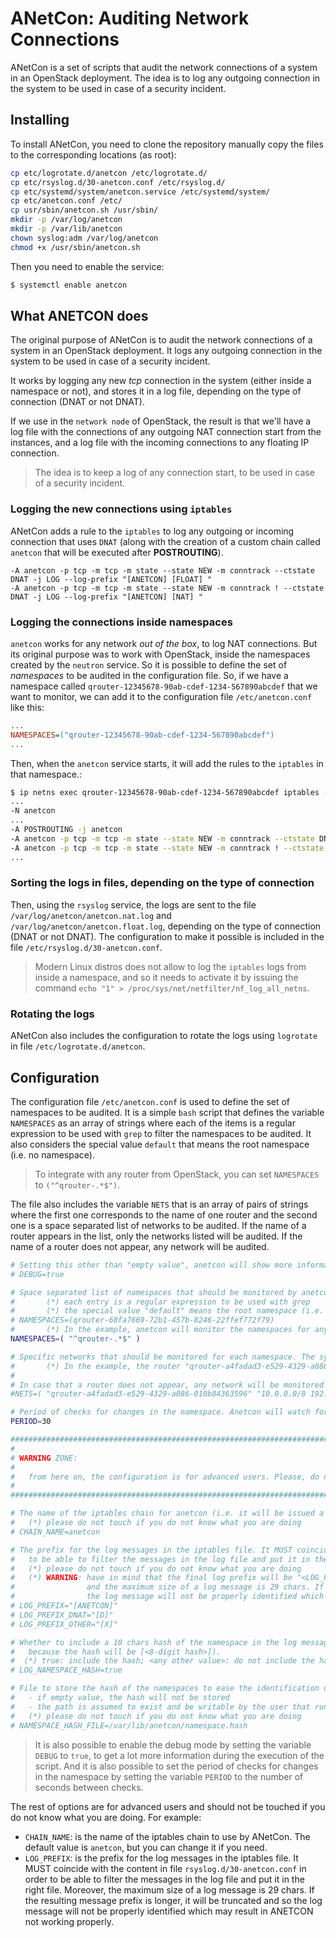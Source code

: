 # ANetCon: Auditing Network Connections 

ANetCon is a set of scripts that audit the network connections of a system in an OpenStack deployment. The idea is to log any outgoing connection in the system to be used in case of a security incident.

## Installing

To install ANetCon, you need to clone the repository manually copy the files to the corresponding locations (as root):

```bash
cp etc/logrotate.d/anetcon /etc/logrotate.d/
cp etc/rsyslog.d/30-anetcon.conf /etc/rsyslog.d/
cp etc/systemd/system/anetcon.service /etc/systemd/system/
cp etc/anetcon.conf /etc/
cp usr/sbin/anetcon.sh /usr/sbin/
mkdir -p /var/log/anetcon
mkdir -p /var/lib/anetcon
chown syslog:adm /var/log/anetcon
chmod +x /usr/sbin/anetcon.sh
```

Then you need to enable the service:

```bash
$ systemctl enable anetcon
```

## What ANETCON does

The original purpose of ANetCon is to audit the network connections of a system in an OpenStack deployment. It logs any outgoing connection in the system to be used in case of a security incident.

It works by logging any new _tcp_ connection in the system (either inside a namespace or not), and stores it in a log file, depending on the type of connection (DNAT or not DNAT).

If we use in the `network node` of OpenStack, the result is that we'll have a log file with the connections of any outgoing NAT connection start from the instances, and a log file with the incoming connections to any floating IP connection.

> The idea is to keep a log of any connection start, to be used in case of a security incident.

### Logging the new connections using `iptables`

ANetCon adds a rule to the `iptables` to log any outgoing or incoming connection that uses `DNAT` (along with the creation of a custom chain called `anetcon` that will be executed after **POSTROUTING**).

```iptables
-A anetcon -p tcp -m tcp -m state --state NEW -m conntrack --ctstate DNAT -j LOG --log-prefix "[ANETCON] [FLOAT] "
-A anetcon -p tcp -m tcp -m state --state NEW -m conntrack ! --ctstate DNAT -j LOG --log-prefix "[ANETCON] [NAT] "
```

### Logging the connections inside namespaces

`anetcon` works for any network _out of the box_, to log NAT connections. But its original purpose was to work with OpenStack, inside the namespaces created by the `neutron` service. So it is possible to define the set of _namespaces_ to be audited in the configuration file. So, if we have a namespace called `qrouter-12345678-90ab-cdef-1234-567890abcdef` that we want to monitor, we can add it to the configuration file `/etc/anetcon.conf` like this:

```ini
...
NAMESPACES=("qrouter-12345678-90ab-cdef-1234-567890abcdef")
...
```

Then, when the `anetcon` service starts, it will add the rules to the `iptables` in that namespace.:

```bash
$ ip netns exec qrouter-12345678-90ab-cdef-1234-567890abcdef iptables -t nat -S
...
-N anetcon
...
-A POSTROUTING -j anetcon
-A anetcon -p tcp -m tcp -m state --state NEW -m conntrack --ctstate DNAT -j LOG --log-prefix "[ANETCON] [FLOAT] "
-A anetcon -p tcp -m tcp -m state --state NEW -m conntrack ! --ctstate DNAT -j LOG --log-prefix "[ANETCON] [NAT] "
...
```

### Sorting the logs in files, depending on the type of connection

Then, using the `rsyslog` service, the logs are sent to the file `/var/log/anetcon/anetcon.nat.log` and `/var/log/anetcon/anetcon.float.log`, depending on the type of connection (DNAT or not DNAT). The configuration to make it possible is included in the file `/etc/rsyslog.d/30-anetcon.conf`.

> Modern Linux distros does not allow to log the `iptables` logs from inside a namespace, and so it needs to activate it by issuing the command `echo "1" > /proc/sys/net/netfilter/nf_log_all_netns`.

### Rotating the logs

ANetCon also includes the configuration to rotate the logs using `logrotate` in file `/etc/logrotate.d/anetcon`.

## Configuration

The configuration file `/etc/anetcon.conf` is used to define the set of namespaces to be audited. It is a simple `bash` script that defines the variable `NAMESPACES` as an array of strings where each of the items is a regular expression to be used with `grep` to filter the namespaces to be audited. It also considers the special value `default` that means the root namespace (i.e. no namespace).

> To integrate with any router from OpenStack, you can set `NAMESPACES` to `("^qrouter-.*$")`.

The file also includes the variable `NETS` that is an array of pairs of strings where the first one corresponds to the name of one router and the second one is a space separated list of networks to be audited. If the name of a router appears in the list, only the networks listed will be audited. If the name of a router does not appear, any network will be audited.

```bash
# Setting this other than "empty value", anetcon will show more information
# DEBUG=true

# Space separated list of namespaces that should be monitored by anetcon.
#       (*) each entry is a regular expression to be used with grep
#       (*) the special value "default" means the root namespace (i.e. no namespace)
# NAMESPACES=(qrouter-68fa7669-72b1-457b-8246-22ffef772f79)
#       (*) In the example, anetcon will monitor the namespaces for any router from OpenStack
NAMESPACES=( "^qrouter-.*$" )

# Specific networks that should be monitored for each namespace. The syntax is a bash array where there appear the router and a space separated list of networks to monitor
#       (*) In the example, the router "qrouter-a4fadad3-e529-4329-a086-010b84363596" will be monitored for networks "10.0.0.0/8" and "192.168.1.1/24".
#
# In case that a router does not appear, any network will be monitored
#NETS=( "qrouter-a4fadad3-e529-4329-a086-010b84363596" "10.0.0.0/8 192.168.1.1/24" )

# Period of checks for changes in the namespace. Anetcon will watch for the rules and will restore them in case that they are wiped
PERIOD=30

##########################################################################################################################
#
# WARNING ZONE:
#
#   from here on, the configuration is for advanced users. Please, do not touch if you do not know what you are doing
#
##########################################################################################################################

# The name of the iptables chain for anetcon (i.e. it will be issued a "iptables -t nat -N <CHAIN_NAME>" command)
#   (*) please do not touch if you do not know what you are doing
# CHAIN_NAME=anetcon

# The prefix for the log messages in the iptables file. It MUST coincide with the content in file 'rsyslog.d/30-anetcon.conf' in order
#   to be able to filter the messages in the log file and put it in the right file
#   (*) please do not touch if you do not know what you are doing
#   (*) WARNING: have in mind that the final log prefix will be "<LOG_PREFIX><LOG_PREFIX_DNAT|LOG_PREFIX_OTHER><LOG_NAMESPACE_HASH> ",
#                and the maximum size of a log message is 29 chars. If the resulting message is longer, it will be truncated and so
#                the log message will not be properly identified which may result in ANETCON not working properly
# LOG_PREFIX="[ANETCON]"
# LOG_PREFIX_DNAT="[D]"
# LOG_PREFIX_OTHER="[X]"

# Whether to include a 10 chars hash of the namespace in the log messages so each namespace can be identified (they are 10 chars
#   because the hash will be [<8-digit hash>]).
#  (*) true: include the hash; <any other value>: do not include the hash
# LOG_NAMESPACE_HASH=true

# File to store the hash of the namespaces to ease the identification of the logs
#   - if empty value, the hash will not be stored
#   - the path is assumed to exist and be writable by the user that runs anetcon
#   (*) please do not touch if you do not know what you are doing
# NAMESPACE_HASH_FILE=/var/lib/anetcon/namespace.hash
```

> It is also possible to enable the debug mode by setting the variable `DEBUG` to `true`, to get a lot more information during the execution of the script. And it is also possible to set the period of checks for changes in the namespace by setting the variable `PERIOD` to the number of seconds between checks.

The rest of options are for advanced users and should not be touched if you do not know what you are doing. For example:

- `CHAIN_NAME`: is the name of the iptables chain to use by ANetCon. The default value is `anetcon`, but you can change it if you need.
- `LOG_PREFIX`: is the prefix for the log messages in the iptables file. It MUST coincide with the content in file `rsyslog.d/30-anetcon.conf` in order to be able to filter the messages in the log file and put it in the right file. Moreover, the maximum size of a log message is 29 chars. If the resulting message prefix is longer, it will be truncated and so the log message will not be properly identified which may result in ANETCON not working properly.
